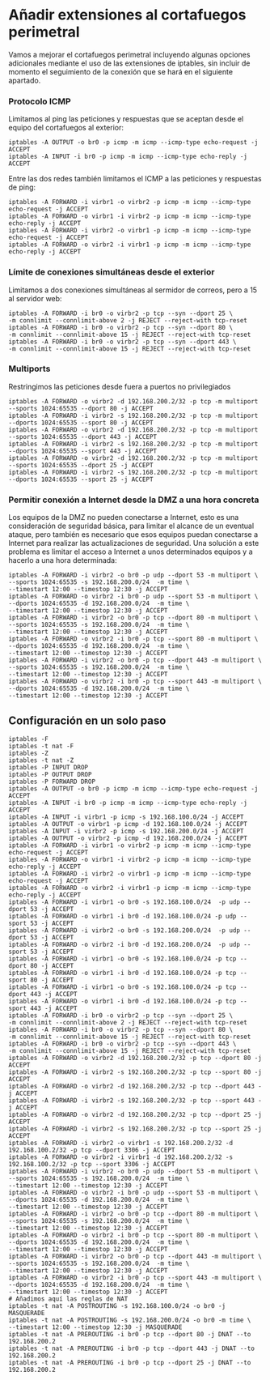 # Añadir extensiones al cortafuegos perimetral

Vamos a mejorar el cortafuegos perimetral incluyendo algunas opciones
adicionales mediante el uso de las extensiones de iptables, sin
incluir de momento el seguimiento de la conexión que se hará en el
siguiente apartado.

### Protocolo ICMP

Limitamos al ping las peticiones y respuestas que se aceptan desde el
equipo del cortafuegos al exterior:

```
iptables -A OUTPUT -o br0 -p icmp -m icmp --icmp-type echo-request -j ACCEPT
iptables -A INPUT -i br0 -p icmp -m icmp --icmp-type echo-reply -j ACCEPT
```

Entre las dos redes también limitamos el ICMP a las peticiones y
respuestas de ping:

```
iptables -A FORWARD -i virbr1 -o virbr2 -p icmp -m icmp --icmp-type echo-request -j ACCEPT
iptables -A FORWARD -o virbr1 -i virbr2 -p icmp -m icmp --icmp-type echo-reply -j ACCEPT
iptables -A FORWARD -i virbr2 -o virbr1 -p icmp -m icmp --icmp-type echo-request -j ACCEPT
iptables -A FORWARD -o virbr2 -i virbr1 -p icmp -m icmp --icmp-type echo-reply -j ACCEPT
```

### Límite de conexiones simultáneas desde el exterior

Limitamos a dos conexiones simultáneas al sermidor de correos, pero a
15 al servidor web:
```
iptables -A FORWARD -i br0 -o virbr2 -p tcp --syn --dport 25 \ 
-m connlimit --connlimit-above 2 -j REJECT --reject-with tcp-reset
iptables -A FORWARD -i br0 -o virbr2 -p tcp --syn --dport 80 \
-m connlimit --connlimit-above 15 -j REJECT --reject-with tcp-reset
iptables -A FORWARD -i br0 -o virbr2 -p tcp --syn --dport 443 \
-m connlimit --connlimit-above 15 -j REJECT --reject-with tcp-reset
```

### Multiports

Restringimos las peticiones desde fuera a puertos no privilegiados

```
iptables -A FORWARD -o virbr2 -d 192.168.200.2/32 -p tcp -m multiport --sports 1024:65535 --dport 80 -j ACCEPT
iptables -A FORWARD -i virbr2 -s 192.168.200.2/32 -p tcp -m multiport --dports 1024:65535 --sport 80 -j ACCEPT
iptables -A FORWARD -o virbr2 -d 192.168.200.2/32 -p tcp -m multiport --sports 1024:65535 --dport 443 -j ACCEPT
iptables -A FORWARD -i virbr2 -s 192.168.200.2/32 -p tcp -m multiport --dports 1024:65535 --sport 443 -j ACCEPT
iptables -A FORWARD -o virbr2 -d 192.168.200.2/32 -p tcp -m multiport --sports 1024:65535 --dport 25 -j ACCEPT
iptables -A FORWARD -i virbr2 -s 192.168.200.2/32 -p tcp -m multiport --dports 1024:65535 --sport 25 -j ACCEPT
```

### Permitir conexión a Internet desde la DMZ a una hora concreta

Los equipos de la DMZ no pueden conectarse a Internet, esto es una
consideración de seguridad básica, para limitar el alcance de un
eventual ataque, pero también es necesario que esos equipos puedan
conectarse a Internet para realizar las actualizaciones de
seguridad. Una solución a este problema es limitar el acceso a
Internet a unos determinados equipos y a hacerlo a una hora
determinada:

```
iptables -A FORWARD -i virbr2 -o br0 -p udp --dport 53 -m multiport \
--sports 1024:65535 -s 192.168.200.0/24  -m time \
--timestart 12:00 --timestop 12:30 -j ACCEPT
iptables -A FORWARD -o virbr2 -i br0 -p udp --sport 53 -m multiport \
--dports 1024:65535 -d 192.168.200.0/24  -m time \
--timestart 12:00 --timestop 12:30 -j ACCEPT
iptables -A FORWARD -i virbr2 -o br0 -p tcp --dport 80 -m multiport \
--sports 1024:65535 -s 192.168.200.0/24  -m time \
--timestart 12:00 --timestop 12:30 -j ACCEPT
iptables -A FORWARD -o virbr2 -i br0 -p tcp --sport 80 -m multiport \
--dports 1024:65535 -d 192.168.200.0/24  -m time \
--timestart 12:00 --timestop 12:30 -j ACCEPT
iptables -A FORWARD -i virbr2 -o br0 -p tcp --dport 443 -m multiport \
--sports 1024:65535 -s 192.168.200.0/24  -m time \
--timestart 12:00 --timestop 12:30 -j ACCEPT
iptables -A FORWARD -o virbr2 -i br0 -p tcp --sport 443 -m multiport \
--dports 1024:65535 -d 192.168.200.0/24  -m time \
--timestart 12:00 --timestop 12:30 -j ACCEPT
```

## Configuración en un solo paso


```
iptables -F
iptables -t nat -F
iptables -Z
iptables -t nat -Z
iptables -P INPUT DROP
iptables -P OUTPUT DROP
iptables -P FORWARD DROP
iptables -A OUTPUT -o br0 -p icmp -m icmp --icmp-type echo-request -j ACCEPT
iptables -A INPUT -i br0 -p icmp -m icmp --icmp-type echo-reply -j ACCEPT
iptables -A INPUT -i virbr1 -p icmp -s 192.168.100.0/24 -j ACCEPT
iptables -A OUTPUT -o virbr1 -p icmp -d 192.168.100.0/24 -j ACCEPT
iptables -A INPUT -i virbr2 -p icmp -s 192.168.200.0/24 -j ACCEPT
iptables -A OUTPUT -o virbr2 -p icmp -d 192.168.200.0/24 -j ACCEPT
iptables -A FORWARD -i virbr1 -o virbr2 -p icmp -m icmp --icmp-type echo-request -j ACCEPT
iptables -A FORWARD -o virbr1 -i virbr2 -p icmp -m icmp --icmp-type echo-reply -j ACCEPT
iptables -A FORWARD -i virbr2 -o virbr1 -p icmp -m icmp --icmp-type echo-request -j ACCEPT
iptables -A FORWARD -o virbr2 -i virbr1 -p icmp -m icmp --icmp-type echo-reply -j ACCEPT
iptables -A FORWARD -i virbr1 -o br0 -s 192.168.100.0/24  -p udp --dport 53 -j ACCEPT
iptables -A FORWARD -o virbr1 -i br0 -d 192.168.100.0/24 -p udp --sport 53 -j ACCEPT
iptables -A FORWARD -i virbr2 -o br0 -s 192.168.200.0/24  -p udp --dport 53 -j ACCEPT
iptables -A FORWARD -o virbr2 -i br0 -d 192.168.200.0/24  -p udp --sport 53 -j ACCEPT
iptables -A FORWARD -i virbr1 -o br0 -s 192.168.100.0/24 -p tcp --dport 80 -j ACCEPT
iptables -A FORWARD -o virbr1 -i br0 -d 192.168.100.0/24 -p tcp --sport 80 -j ACCEPT
iptables -A FORWARD -i virbr1 -o br0 -s 192.168.100.0/24 -p tcp --dport 443 -j ACCEPT
iptables -A FORWARD -o virbr1 -i br0 -d 192.168.100.0/24 -p tcp --sport 443 -j ACCEPT
iptables -A FORWARD -i br0 -o virbr2 -p tcp --syn --dport 25 \ 
-m connlimit --connlimit-above 2 -j REJECT --reject-with tcp-reset
iptables -A FORWARD -i br0 -o virbr2 -p tcp --syn --dport 80 \
-m connlimit --connlimit-above 15 -j REJECT --reject-with tcp-reset
iptables -A FORWARD -i br0 -o virbr2 -p tcp --syn --dport 443 \
-m connlimit --connlimit-above 15 -j REJECT --reject-with tcp-reset
iptables -A FORWARD -o virbr2 -d 192.168.200.2/32 -p tcp --dport 80 -j ACCEPT
iptables -A FORWARD -i virbr2 -s 192.168.200.2/32 -p tcp --sport 80 -j ACCEPT
iptables -A FORWARD -o virbr2 -d 192.168.200.2/32 -p tcp --dport 443 -j ACCEPT
iptables -A FORWARD -i virbr2 -s 192.168.200.2/32 -p tcp --sport 443 -j ACCEPT
iptables -A FORWARD -o virbr2 -d 192.168.200.2/32 -p tcp --dport 25 -j ACCEPT
iptables -A FORWARD -i virbr2 -s 192.168.200.2/32 -p tcp --sport 25 -j ACCEPT
iptables -A FORWARD -i virbr2 -o virbr1 -s 192.168.200.2/32 -d 192.168.100.2/32 -p tcp --dport 3306 -j ACCEPT
iptables -A FORWARD -o virbr2 -i virbr1 -d 192.168.200.2/32 -s 192.168.100.2/32 -p tcp --sport 3306 -j ACCEPT
iptables -A FORWARD -i virbr2 -o br0 -p udp --dport 53 -m multiport \
--sports 1024:65535 -s 192.168.200.0/24  -m time \
--timestart 12:00 --timestop 12:30 -j ACCEPT
iptables -A FORWARD -o virbr2 -i br0 -p udp --sport 53 -m multiport \
--dports 1024:65535 -d 192.168.200.0/24  -m time \
--timestart 12:00 --timestop 12:30 -j ACCEPT
iptables -A FORWARD -i virbr2 -o br0 -p tcp --dport 80 -m multiport \
--sports 1024:65535 -s 192.168.200.0/24  -m time \
--timestart 12:00 --timestop 12:30 -j ACCEPT
iptables -A FORWARD -o virbr2 -i br0 -p tcp --sport 80 -m multiport \
--dports 1024:65535 -d 192.168.200.0/24  -m time \
--timestart 12:00 --timestop 12:30 -j ACCEPT
iptables -A FORWARD -i virbr2 -o br0 -p tcp --dport 443 -m multiport \
--sports 1024:65535 -s 192.168.200.0/24  -m time \
--timestart 12:00 --timestop 12:30 -j ACCEPT
iptables -A FORWARD -o virbr2 -i br0 -p tcp --sport 443 -m multiport \
--dports 1024:65535 -d 192.168.200.0/24  -m time \
--timestart 12:00 --timestop 12:30 -j ACCEPT
# Añadimos aquí las reglas de NAT
iptables -t nat -A POSTROUTING -s 192.168.100.0/24 -o br0 -j MASQUERADE
iptables -t nat -A POSTROUTING -s 192.168.200.0/24 -o br0 -m time \
--timestart 12:00 --timestop 12:30 -j MASQUERADE
iptables -t nat -A PREROUTING -i br0 -p tcp --dport 80 -j DNAT --to 192.168.200.2
iptables -t nat -A PREROUTING -i br0 -p tcp --dport 443 -j DNAT --to 192.168.200.2
iptables -t nat -A PREROUTING -i br0 -p tcp --dport 25 -j DNAT --to 192.168.200.2
```

